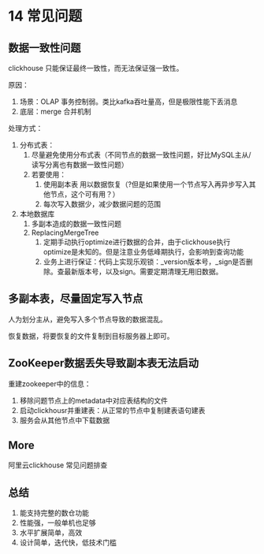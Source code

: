 # 14 常见问题

## 数据一致性问题

clickhouse 只能保证最终一致性，而无法保证强一致性。

原因：

1. 场景：OLAP 事务控制弱。类比kafka吞吐量高，但是极限性能下丢消息
2. 底层：merge 合并机制

处理方式：

1. 分布式表：
    1. 尽量避免使用分布式表（不同节点的数据一致性问题，好比MySQL主从/读写分离也有数据一致性问题）
    2. 若要使用：
        1. 使用副本表 用以数据恢复（?但是如果使用一个节点写入再异步写入其他节点，这个可有用？）
        2. 每次写入数据少，减少数据问题的范围
2. 本地数据库
    1. 多副本造成的数据一致性问题
    2. ReplacingMergeTree
        1. 定期手动执行optimize进行数据的合并，由于clickhouse执行optimize是未知的。但是注意业务低峰期执行，会影响到查询功能
        2. 业务上进行保证：代码上实现乐观锁：_version版本号，_sign是否删除。查最新版本号，以及sign。需要定期清理无用旧数据。

## 多副本表，尽量固定写入节点

人为划分主从，避免写入多个节点导致的数据混乱。

恢复数据，将要恢复的文件复制到目标服务器上即可。

## ZooKeeper数据丢失导致副本表无法启动

重建zookeeper中的信息：

1. 移除问题节点上的metadata中对应表结构的文件
2. 启动clickhousr并重建表：从正常的节点中复制建表语句建表
3. 服务会从其他节点中下载数据

## More

阿里云clickhouse 常见问题排查

## 总结

1. 能支持完整的数仓功能
2. 性能强，一般单机也足够
3. 水平扩展简单，高效
4. 设计简单，迭代快，低技术门槛
